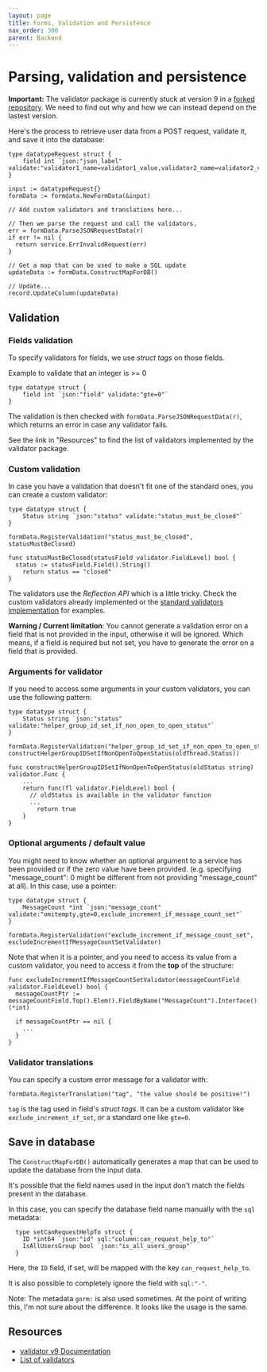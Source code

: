 ```yaml
---
layout: page
title: Forms, Validation and Persistence
nav_order: 300
parent: Backend
---
```


# Parsing, validation and persistence

**Important:** The validator package is currently stuck at version 9 in a [forked repository](https://github.com/France-ioi/validator/). We need to find out why and how we can instead depend on the lastest version.

Here's the process to retrieve user data from a POST request, validate it, and save it into the database:

```
type datatypeRequest struct {
	field int `json:"json_label" validate:"validator1_name=validator1_value,validator2_name=validator2_value"`
}

input := datatypeRequest{}
formData := formdata.NewFormData(&input)

// Add custom validators and translations here...

// Then we parse the request and call the validators.
err = formData.ParseJSONRequestData(r)
if err != nil {
  return service.ErrInvalidRequest(err)
}

// Get a map that can be used to make a SQL update
updateData := formData.ConstructMapForDB()

// Update...
record.UpdateColumn(updateData)
```

## Validation

### Fields validation

To specify validators for fields, we use *struct tags* on those fields.

Example to validate that an integer is >= 0
```
type datatype struct {
	field int `json:"field" validate:"gte=0"`
}
```

The validation is then checked with `formData.ParseJSONRequestData(r)`, which returns an error in case any validator fails.

See the link in "Resources" to find the list of validators implemented by the validator package.


### Custom validation

In case you have a validation that doesn't fit one of the standard ones, you can create a custom validator:

```
type datatype struct {
	Status string `json:"status" validate:"status_must_be_closed"`
}

formData.RegisterValidation("status_must_be_closed", statusMustBeClosed)

func statusMustBeClosed(statusField validator.FieldLevel) bool {
  status := statusField.Field().String()
	return status == "closed"
}
```

The validators use the *Reflection API* which is a little tricky. Check the custom validators already implemented or the [standard validators implementation](https://github.com/France-ioi/validator/blob/v9/baked_in.go) for examples.

**Warning / Current limitation**: You cannot generate a validation error on a field that is not provided in the input, otherwise it will be ignored. Which means, if a field is required but not set, you have to generate the error on a field that is provided.


### Arguments for validator

If you need to access some arguments in your custom validators, you can use the following pattern:

```
type datatype struct {
	Status string `json:"status" validate:"helper_group_id_set_if_non_open_to_open_status"`
}

formData.RegisterValidation("helper_group_id_set_if_non_open_to_open_status",	constructHelperGroupIDSetIfNonOpenToOpenStatus(oldThread.Status))

func constructHelperGroupIDSetIfNonOpenToOpenStatus(oldStatus string) validator.Func {
	...
	return func(fl validator.FieldLevel) bool {
	  // oldStatus is available in the validator function
	  ...
		return true
	}
}
```


### Optional arguments / default value

You might need to know whether an optional argument to a service has been provided or if the zero value have been provided. (e.g. specifying "message_count": 0 might be different from not providing "message_count" at all). In this case, use a pointer:

```
type datatype struct {
	MessageCount *int `json:"message_count" validate:"omitempty,gte=0,exclude_increment_if_message_count_set"`
}

formData.RegisterValidation("exclude_increment_if_message_count_set", excludeIncrementIfMessageCountSetValidator)
```

Note that when it is a pointer, and you need to access its value from a custom validator, you need to access it from the **top** of the structure:

```
func excludeIncrementIfMessageCountSetValidator(messageCountField validator.FieldLevel) bool {
  messageCountPtr := messageCountField.Top().Elem().FieldByName("MessageCount").Interface().(*int)

  if messageCountPtr == nil {
    ...
  }
}
```


### Validator translations

You can specify a custom error message for a validator with:

```
formData.RegisterTranslation("tag", "the value should be positive!")
```

`tag` is the tag used in field's *struct tags*. It can be a custom validator like `exclude_increment_if_set`, or a standard one like `gte=0`.


## Save in database

The `ConstructMapForDB()` automatically generates a map that can be used to update the database from the input data.

It's possible that the field names used in the input don't match the fields present in the database.

In this case, you can specify the database field name manually with the `sql` metadata:

```
  type setCanRequestHelpTo struct {
    ID *int64 `json:"id" sql:"column:can_request_help_to"`
    IsAllUsersGroup bool `json:"is_all_users_group"`
  }
```

Here, the `ID` field, if set, will be mapped with the key `can_request_help_to`.

It is also possible to completely ignore the field with `sql:"-"`.

Note: The metadata `gorm:` is also used sometimes.
At the point of writing this, I'm not sure about the difference.
It looks like the usage is the same.


## Resources

* [validator v9 Documentation](https://pkg.go.dev/gopkg.in/go-playground/validator.v9)
* [List of validators](https://pkg.go.dev/gopkg.in/go-playground/validator.v9#pkg-overview)
